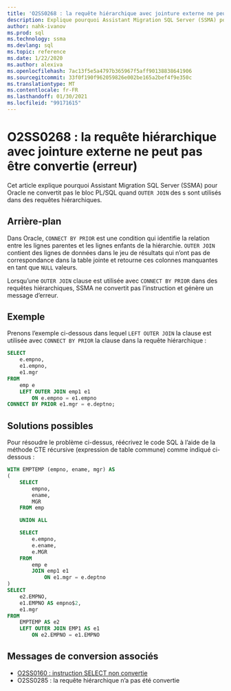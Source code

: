 ```yaml
---
title: 'O2SS0268 : la requête hiérarchique avec jointure externe ne peut pas être convertie (erreur)'
description: Explique pourquoi Assistant Migration SQL Server (SSMA) pour Oracle ne convertit pas le bloc PL/SQL lorsque les jointures externes sont utilisées dans les requêtes hiérarchiques.
author: nahk-ivanov
ms.prod: sql
ms.technology: ssma
ms.devlang: sql
ms.topic: reference
ms.date: 1/22/2020
ms.author: alexiva
ms.openlocfilehash: 7ac13f5e5a4797b365967f5aff90138838641906
ms.sourcegitcommit: 33f0f190f962059826e002be165a2bef4f9e350c
ms.translationtype: MT
ms.contentlocale: fr-FR
ms.lasthandoff: 01/30/2021
ms.locfileid: "99171615"
---
```

# <a name="o2ss0268-hierarchical-query-with-outer-join-cannot-be-converted-error"></a>O2SS0268 : la requête hiérarchique avec jointure externe ne peut pas être convertie (erreur)

Cet article explique pourquoi Assistant Migration SQL Server (SSMA) pour Oracle ne convertit pas le bloc PL/SQL quand `OUTER JOIN` des s sont utilisés dans des requêtes hiérarchiques.

## <a name="background"></a>Arrière-plan

Dans Oracle, `CONNECT BY PRIOR` est une condition qui identifie la relation entre les lignes parentes et les lignes enfants de la hiérarchie. `OUTER JOIN` contient des lignes de données dans le jeu de résultats qui n’ont pas de correspondance dans la table jointe et retourne ces colonnes manquantes en tant que `NULL` valeurs.

Lorsqu’une `OUTER JOIN` clause est utilisée avec `CONNECT BY PRIOR` dans des requêtes hiérarchiques, SSMA ne convertit pas l’instruction et génère un message d’erreur.

## <a name="example"></a>Exemple

Prenons l’exemple ci-dessous dans lequel `LEFT OUTER JOIN` la clause est utilisée avec `CONNECT BY PRIOR` la clause dans la requête hiérarchique :

```sql
SELECT
    e.empno,
    e1.empno,
    e1.mgr
FROM
    emp e
    LEFT OUTER JOIN emp1 e1
        ON e.empno = e1.empno
CONNECT BY PRIOR e1.mgr = e.deptno;
```

## <a name="possible-remedies"></a>Solutions possibles

Pour résoudre le problème ci-dessus, réécrivez le code SQL à l’aide de la méthode CTE récursive (expression de table commune) comme indiqué ci-dessous :

```sql
WITH EMPTEMP (empno, ename, mgr) AS
(
    SELECT
        empno,
        ename,
        MGR
    FROM emp

    UNION ALL

    SELECT
        e.empno,
        e.ename,
        e.MGR
    FROM
        emp e
        JOIN emp1 e1
            ON e1.mgr = e.deptno
)
SELECT
    e2.EMPNO,
    e1.EMPNO AS empno$2,
    e1.mgr
FROM
    EMPTEMP AS e2
    LEFT OUTER JOIN EMP1 AS e1
        ON e2.EMPNO = e1.EMPNO
```

## <a name="related-conversion-messages"></a>Messages de conversion associés

* [O2SS0160 : instruction SELECT non convertie](o2ss0160.md)
* O2SS0285 : la requête hiérarchique n’a pas été convertie
